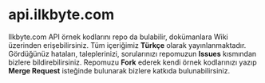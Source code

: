 # api.ilkbyte.com
Ilkbyte.com API örnek kodlarını repo da bulabilir, dokümanlara Wiki üzerinden erişebilirsiniz. Tüm içeriğimiz **Türkçe** olarak yayınlanmaktadır. Gördüğünüz hataları, taleplerinizi, sorularınızı repomuzun **Issues** kısmından bizlere bildirebilirsiniz. Repomuzu **Fork** ederek kendi örnek kodlarınızı yazıp **Merge Request** isteğinde bulunarak bizlere katkıda bulunabilirsiniz. 
